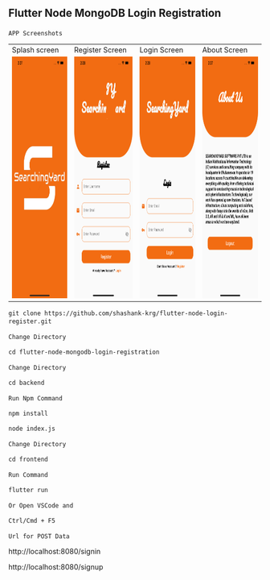 ## Flutter Node MongoDB Login Registration
`APP Screenshots`
<table>
  <tr>
    <td>Splash screen</td>
     <td>Register Screen</td>
     <td>Login Screen</td>
     <td>About Screen</td>
  </tr>
  <tr>
    <td><img src="https://github.com/shashank-krg/flutter-node-login-register/blob/main/AppScreenshots/Splash.png" width=270 height=480></td>
    <td><img src="https://github.com/shashank-krg/flutter-node-login-register/blob/main/AppScreenshots/Register.png" width=270 height=480></td>
    <td><img src="https://github.com/shashank-krg/flutter-node-login-register/blob/main/AppScreenshots/login.png" width=270 height=480></td>
    <td><img src="https://github.com/shashank-krg/flutter-node-login-register/blob/main/AppScreenshots/about.png" width=270 height=480></td>
  </tr>
 </table>


```
git clone https://github.com/shashank-krg/flutter-node-login-register.git
```

`Change Directory`

```
cd flutter-node-mongodb-login-registration
```

`Change Directory`

```
cd backend
```

`Run Npm Command`

```
npm install
```

```
node index.js
```

`Change Directory`

```
cd frontend
```

`Run Command`

```
flutter run
```

`Or Open VSCode and`

```
Ctrl/Cmd + F5
```

`Url for POST Data`

http://localhost:8080/signin

http://localhost:8080/signup
